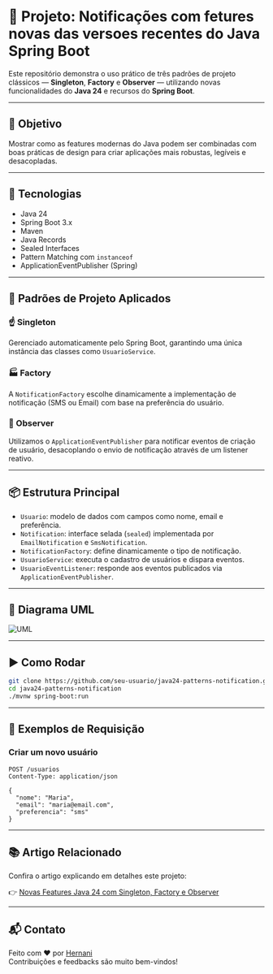 # 🔔 Projeto: Notificações com fetures novas das versoes recentes do Java Spring Boot

Este repositório demonstra o uso prático de três padrões de projeto clássicos — **Singleton**, **Factory** e **Observer** — utilizando novas funcionalidades do **Java 24** e recursos do **Spring Boot**.

---

## 📌 Objetivo

Mostrar como as features modernas do Java podem ser combinadas com boas práticas de design para criar aplicações mais robustas, legíveis e desacopladas.

---

## 🧱 Tecnologias

- Java 24
- Spring Boot 3.x
- Maven
- Java Records
- Sealed Interfaces
- Pattern Matching com `instanceof`
- ApplicationEventPublisher (Spring)

---

## 🧠 Padrões de Projeto Aplicados

### ☝️ Singleton
Gerenciado automaticamente pelo Spring Boot, garantindo uma única instância das classes como `UsuarioService`.

### 🏭 Factory
A `NotificationFactory` escolhe dinamicamente a implementação de notificação (SMS ou Email) com base na preferência do usuário.

### 👀 Observer
Utilizamos o `ApplicationEventPublisher` para notificar eventos de criação de usuário, desacoplando o envio de notificação através de um listener reativo.

---

## 📦 Estrutura Principal

- `Usuario`: modelo de dados com campos como nome, email e preferência.
- `Notification`: interface selada (`sealed`) implementada por `EmailNotification` e `SmsNotification`.
- `NotificationFactory`: define dinamicamente o tipo de notificação.
- `UsuarioService`: executa o cadastro de usuários e dispara eventos.
- `UsuarioEventListener`: responde aos eventos publicados via `ApplicationEventPublisher`.

---

## 🧩 Diagrama UML

![UML](./uml_diagram_atualizado.png)

---

## ▶️ Como Rodar

```bash
git clone https://github.com/seu-usuario/java24-patterns-notification.git
cd java24-patterns-notification
./mvnw spring-boot:run
```

---

## 🔬 Exemplos de Requisição

### Criar um novo usuário

```http
POST /usuarios
Content-Type: application/json

{
  "nome": "Maria",
  "email": "maria@email.com",
  "preferencia": "sms"
}
```

---

## 📚 Artigo Relacionado

Confira o artigo explicando em detalhes este projeto:

👉 [Novas Features Java 24 com Singleton, Factory e Observer](https://dev.to/2020nani/novas-features-java-24-com-singleton-factory-e-observer-3c7f)

---

## 📬 Contato

Feito com ❤️ por [Hernani](https://github.com/2020nani)  
Contribuições e feedbacks são muito bem-vindos!
